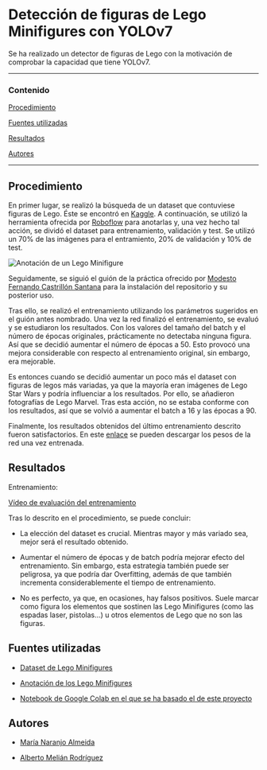 # Detección de figuras de Lego Minifigures con YOLOv7

Se ha realizado un detector de figuras de Lego con la motivación de comprobar la capacidad que tiene YOLOv7.

---
### Contenido

[Procedimiento](#procedimiento)

[Fuentes utilizadas](#fuentes-utilizadas)

[Resultados](#resultados)

[Autores](#autores)

---


## Procedimiento

En primer lugar, se realizó la búsqueda de un dataset que contuviese figuras de Lego. Éste se encontró en [Kaggle](https://www.kaggle.com/). A continuación, se utilizó la herramienta ofrecida por [Roboflow](https://universe.roboflow.com/) para anotarlas y, una vez hecho tal acción, se dividó el dataset para entrenamiento, validación y test. Se utilizó un 70% de las imágenes para el entramiento, 20% de validación y 10% de test.

![Anotación de un Lego Minifigure](Anotación.png)

Seguidamente, se siguió el guión de la práctica ofrecido por [Modesto Fernando Castrillón Santana](https://github.com/otsedom/otsedom.github.io/tree/main/VC/P7) para la instalación del repositorio y su posterior uso.

Tras ello, se realizó el entrenamiento utilizando los parámetros sugeridos en el guión antes nombrado. Una vez la red finalizó el entrenamiento, se evaluó y se estudiaron los resultados. Con los valores del tamaño del batch y el número de épocas originales, prácticamente no detectaba ninguna figura. Así que se decidió aumentar el número de épocas a 50. Esto provocó una mejora considerable con respecto al entrenamiento original, sin embargo, era mejorable.

Es entonces cuando se decidió aumentar un poco más el dataset con figuras de legos más variadas, ya que la mayoría eran imágenes de Lego Star Wars y podría influenciar a los resultados. Por ello, se añadieron fotografías de Lego Marvel. Tras esta acción, no se estaba conforme con los resultados, así que se volvió a aumentar el batch a 16 y las épocas a 90.

Finalmente, los resultados obtenidos del último entrenamiento descrito fueron satisfactorios. En este [enlace](https://alumnosulpgc-my.sharepoint.com/:u:/g/personal/maria_naranjo123_alu_ulpgc_es/EQj5jFlGzyNNrsV5XXy7ZhYBB2HlYsfEezDpeRQ-R56gtA?e=uq6Dm2) se pueden descargar los pesos de la red una vez entrenada.


## Resultados

Entrenamiento:

[Vídeo de evaluación del entrenamiento]()


Tras lo descrito en el procedimiento, se puede concluir:

- La elección del dataset es crucial. Mientras mayor y más variado sea, mejor será el resultado obtenido.

- Aumentar el número de épocas y de batch podría mejorar efecto del entrenamiento. Sin embargo, esta estrategia también puede ser peligrosa, ya que podría dar Overfitting, además de que también incrementa considerablemente el tiempo de entrenamiento.

- No es perfecto, ya que, en ocasiones, hay falsos positivos. Suele marcar como figura los elementos que sostinen las Lego Minifigures (como las espadas laser, pistolas...) u otros elementos de Lego que no son las figuras.



## Fuentes utilizadas

- [Dataset de Lego Minifigures](https://www.kaggle.com/datasets/ihelon/lego-minifigures-classification)

- [Anotación de los Lego Minifigures](https://universe.roboflow.com/vc-echpj/lego-minifigures-r3zzt/dataset/1)

- [Notebook de Google Colab en el que se ha basado el de este proyecto](https://colab.research.google.com/drive/1X9A8odmK4k6l26NDviiT6dd6TgR-piOa#scrollTo=0W0MpUaTCJro)

## Autores

- [María Naranjo Almeida](https://github.com/marianaral)

- [Alberto Melián Rodríguez](https://github.com/Aeronpsaro)
